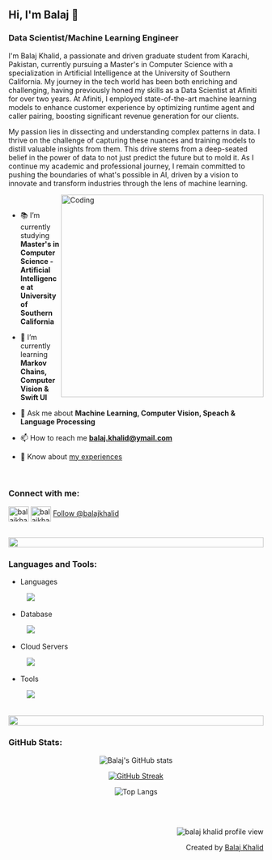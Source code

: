 ## Hi, I'm Balaj 👋

### Data Scientist/Machine Learning Engineer

<p>I'm Balaj Khalid, a passionate and driven graduate student from Karachi, Pakistan, currently pursuing a Master's in Computer Science with a specialization in Artificial Intelligence at the University of Southern California. My journey in the tech world has been both enriching and challenging, having previously honed my skills as a Data Scientist at Afiniti for over two years. At Afiniti, I employed state-of-the-art machine learning models to enhance customer experience by optimizing runtime agent and caller pairing, boosting significant revenue generation for our clients.</p>


<p>My passion lies in dissecting and understanding complex patterns in data. I thrive on the challenge of capturing these nuances and training models to distill valuable insights from them. This drive stems from a deep-seated belief in the power of data to not just predict the future but to mold it. As I continue my academic and professional journey, I remain committed to pushing the boundaries of what's possible in AI, driven by a vision to innovate and transform industries through the lens of machine learning.</p>


<img align="right" alt="Coding" width="400" src="https://user-images.githubusercontent.com/74038190/229223263-cf2e4b07-2615-4f87-9c38-e37600f8381a.gif">
<br>

- 📚 I’m currently studying **Master's in Computer Science - Artificial Intelligence at University of Southern California**

- 📒 I’m currently learning **Markov Chains, Computer Vision & Swift UI**

- 💬 Ask me about **Machine Learning, Computer Vision, Speach & Language Processing**

- 📫 How to reach me **balaj.khalid@ymail.com**

- 📑 Know about [my experiences](https://balajkhalid.github.io)

<br>
<h3 align="left">Connect with me:</h3>
<p align="left">
  <a href="https://linkedin.com/in/balaj-khalid" target="blank"><img align="center" src="https://skillicons.dev/icons?i=linkedin&theme=light" alt="balajkhalid-linkedin" height="30" width="40" /></a>
  <a href="https://github.com/balajkhalid" target="blank"><img align="center" src="https://skillicons.dev/icons?i=github&theme=light" alt="balajkhalid-github" height="30" width="40" /></a>
  <!-- Place this tag where you want the button to render. -->
  <a class="github-button" href="https://github.com/balajkhalid" data-color-scheme="no-preference: light; light: light; dark: dark;" data-size="large" aria-label="Follow @balajkhalid on GitHub">Follow @balajkhalid</a>
</p>
<br>

<img src="https://i.imgur.com/dBaSKWF.gif" height="20" width="100%">

<h3 align="left">Languages and Tools:</h3>

- Languages
<p align="left">
  &emsp;
  &emsp;
    <img src="https://skillicons.dev/icons?i=py,r,swift,julia,matlab,java,nodejs,vuejs,c,cpp,dart,html,css,latex&theme=light" />
</p>

- Database
<p align="left">
  &emsp;
  &emsp;
    <img src="https://skillicons.dev/icons?i=mysql,postgresql&theme=light" />
</p>

- Cloud Servers
<p align="left">
  &emsp;
  &emsp;
    <img src="https://skillicons.dev/icons?i=aws,gcp,firebase&theme=light" />
</p>

- Tools
<p align="left">
  &emsp;
  &emsp;
    <img src="https://skillicons.dev/icons?i=git,github,docker,figma,xd,vscode,linux&theme=light" />
</p>

<br/>

<!--

<img src="https://i.imgur.com/dBaSKWF.gif" height="20" width="100%">

<h3 align="left">Trophy:</h3>

<p align="center">
  <img src="https://media.tenor.com/0ENB5HuTH0gAAAAi/trophy-beker.gif"  width="100px" height="100px">
</p>
  
<div align="center">
  <img src="https://github-profile-trophy.vercel.app/?username=supuna97&theme=matrix&no-bg=true&no-frame=true&row=1&column=4&title=MultiLanguage,Commits,PullRequest,Reviews">
</div>

<div align="center">
<img src="https://github-profile-trophy.vercel.app/?username=supuna97&theme=matrix&no-bg=true&no-frame=true&row=1&column=4&title=Repositories,Organizations,Stars,Followers">
 </div>
 <br><br>
-->

<img src="https://i.imgur.com/dBaSKWF.gif" height="20" width="100%">

<h3 align="left">GitHub Stats:</h3>
<div align="center">
 
![Balaj's GitHub stats](https://github-readme-stats.vercel.app/api?username=balajkhalid\&theme=dark\&show_icons=true\&show=reviews,prs_merged,prs_merged_percentage\&hide=contribs,issues)

[![GitHub Streak](https://streak-stats.demolab.com/?user=balajkhalid&theme=dark)](https://git.io/streak-stats)

![Top Langs](https://github-readme-stats.vercel.app/api/top-langs/?username=balajkhalid&theme=dark&size_weight=0.5&count_weight=0.5)

</div>

<br><br>
<!--
<img src="https://i.imgur.com/dBaSKWF.gif" height="20" width="100%">

<h3 align="left">Activity:</h3>

![Balaj's Graph](https://github-readme-activity-graph.vercel.app/graph?username=balajkhalid&custom_title=Balaj's%20GitHub%20Activity%20Graph&bg_color=0D1117&color=7F3FBF&line=7F3FBF&point=7F3FBF&area_color=FFFFFF&title_color=FFFFFF&area=true)
<br><br>
-->

<!-- Profile View -->
<p align="right">
  <img src="https://komarev.com/ghpvc/?username=balajkhalid&label=Profile%20views&color=0e75b6&style=flat" alt="balaj khalid profile view" />
</p>

<p align="right" > Created by <a href="http://balajkhalid.github.io">Balaj Khalid</a></p>
